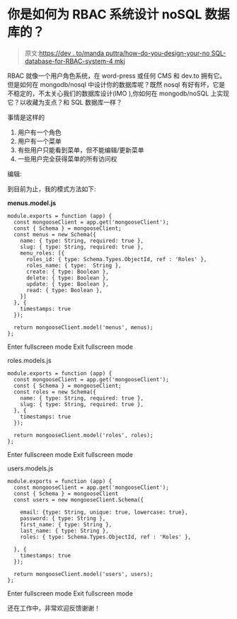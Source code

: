 # 你是如何为 RBAC 系统设计 noSQL 数据库的？

> 原文:[https://dev . to/manda puttra/how-do-you-design-your-no SQL-database-for-RBAC-system-4 mkj](https://dev.to/mandaputtra/how-do-you-design-your-nosql-database-for-rbac-system-4mkj)

RBAC 就像一个用户角色系统，在 word-press 或任何 CMS 和 dev.to 拥有它。但是如何在 mongodb/nosql 中设计你的数据库呢？既然 nosql 有好有坏，它是不稳定的，不太关心我们的数据库设计(IMO ),你如何在 mongodb/noSQL 上实现它？以收藏为支点？和 SQL 数据库一样？

事情是这样的

1.  用户有一个角色
2.  用户有一个菜单
3.  有些用户只能看到菜单，但不能编辑/更新菜单
4.  一些用户完全获得菜单的所有访问权

编辑:

到目前为止，我的模式方法如下:

**menus.model.js**

```
module.exports = function (app) {
  const mongooseClient = app.get('mongooseClient');
  const { Schema } = mongooseClient;
  const menus = new Schema({
    name: { type: String, required: true },
    slug: { type: String, required: true },
    menu_roles: [{
      roles_id: { type: Schema.Types.ObjectId, ref : 'Roles' },
      roles_name: { type:  String },
      create: { type: Boolean },
      delete: { type: Boolean },
      update: { type: Boolean },
      read: { type: Boolean },
    }]
  }, {
    timestamps: true
  });

  return mongooseClient.model('menus', menus);
}; 
```

Enter fullscreen mode Exit fullscreen mode

roles.models.js

```
module.exports = function (app) {
  const mongooseClient = app.get('mongooseClient');
  const { Schema } = mongooseClient;
  const roles = new Schema({
    name: { type: String, required: true },
    slug: { type: String, required: true },
  }, {
    timestamps: true
  });

  return mongooseClient.model('roles', roles);
}; 
```

Enter fullscreen mode Exit fullscreen mode

users.models.js

```
module.exports = function (app) {
  const mongooseClient = app.get('mongooseClient');
  const { Schema } = mongooseClient
  const users = new mongooseClient.Schema({

    email: {type: String, unique: true, lowercase: true},
    password: { type: String },
    first_name: { type: String },
    last_name: { type: String },
    roles: { type: Schema.Types.ObjectId, ref : 'Roles' },

  }, {
    timestamps: true
  });

  return mongooseClient.model('users', users);
}; 
```

Enter fullscreen mode Exit fullscreen mode

还在工作中，非常欢迎反馈谢谢！